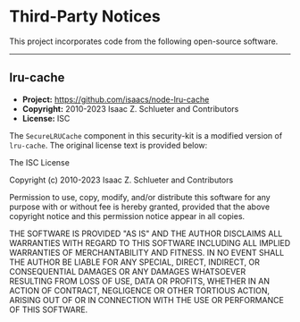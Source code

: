 # Third-Party Notices

This project incorporates code from the following open-source software.

---

## lru-cache

- **Project:** https://github.com/isaacs/node-lru-cache
- **Copyright:** 2010-2023 Isaac Z. Schlueter and Contributors
- **License:** ISC

The `SecureLRUCache` component in this security-kit is a modified version of `lru-cache`. The original license text is provided below:

The ISC License

Copyright (c) 2010-2023 Isaac Z. Schlueter and Contributors

Permission to use, copy, modify, and/or distribute this software for any
purpose with or without fee is hereby granted, provided that the above
copyright notice and this permission notice appear in all copies.

THE SOFTWARE IS PROVIDED "AS IS" AND THE AUTHOR DISCLAIMS ALL WARRANTIES
WITH REGARD TO THIS SOFTWARE INCLUDING ALL IMPLIED WARRANTIES OF
MERCHANTABILITY AND FITNESS. IN NO EVENT SHALL THE AUTHOR BE LIABLE FOR
ANY SPECIAL, DIRECT, INDIRECT, OR CONSEQUENTIAL DAMAGES OR ANY DAMAGES
WHATSOEVER RESULTING FROM LOSS OF USE, DATA OR PROFITS, WHETHER IN AN
ACTION OF CONTRACT, NEGLIGENCE OR OTHER TORTIOUS ACTION, ARISING OUT OF OR
IN CONNECTION WITH THE USE OR PERFORMANCE OF THIS SOFTWARE.
